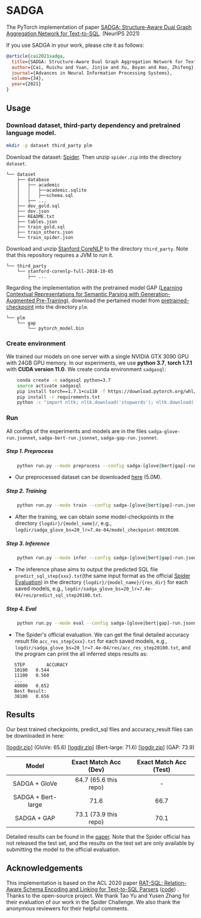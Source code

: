 # SADGA

The PyTorch implementation of paper [SADGA: Structure-Aware Dual Graph Aggregation Network for Text-to-SQL](https://arxiv.org/abs/2111.00653). (NeurIPS 2021)

If you use SADGA in your work, please cite it as follows:
``` bibtex
@article{cai2021sadga,
  title={SADGA: Structure-Aware Dual Graph Aggregation Network for Text-to-SQL},
  author={Cai, Ruichu and Yuan, Jinjie and Xu, Boyan and Hao, Zhifeng},
  journal={Advances in Neural Information Processing Systems},
  volume={34},
  year={2021}
}
```

## Usage

### Download dataset, third-party dependency and pretrained language model.

``` bash
mkdir -p dataset third_party plm
```

Download the dataset: [Spider](https://yale-lily.github.io/spider). Then unzip `spider.zip` into the directory `dataset`.

```
└── dataset
    ├── database
    │   ├── academic
    │   │   ├──academic.sqlite
    │   │   ├──schema.sql
    │   ├── ...
    ├── dev_gold.sql
    ├── dev.json
    ├── README.txt
    ├── tables.json
    ├── train_gold.sql
    ├── train_others.json
    └── train_spider.json
```

Download and unzip [Stanford CoreNLP](https://download.cs.stanford.edu/nlp/software/stanford-corenlp-full-2018-10-05.zip) to the directory `third_party`. Note that this repository requires a JVM to run it.

```
└── third_party
    └── stanford-corenlp-full-2018-10-05
        ├── ...
```

Regarding the implementation with the pretrained model GAP ([Learning Contextual Representations for Semantic Parsing with Generation-Augmented Pre-Training](https://arxiv.org/abs/2012.10309)), download the pertained model from [pretrained-checkpoint](https://gap-text2sql-public.s3.amazonaws.com/checkpoint-artifacts/pretrained-checkpoint) into the directory `plm`.

```
└── plm
    └── gap
        └── pytorch_model.bin
```


### Create environment

We trained our models on one server with a single NVIDIA GTX 3090 GPU with 24GB GPU memory. In our experiments, we use **python 3.7**,  **torch 1.7.1** with **CUDA version 11.0**. We create conda environment `sadgasql`:

```bash
    conda create -n sadgasql python=3.7
    source activate sadgasql
    pip install torch==1.7.1+cu110 -f https://download.pytorch.org/whl/torch_stable.html
    pip install -r requirements.txt
    python -c "import nltk; nltk.download('stopwords'); nltk.download('punkt')"
```

### Run

All configs of the experiments and models are in the files `sadga-glove-run.jsonnet`, `sadga-bert-run.jsonnet`, `sadga-gap-run.jsonnet`.

##### Step 1. Preprocess

```bash
    python run.py --mode preprocess --config sadga-[glove|bert|gap]-run.jsonnet
```

- Our preprocessed dataset can be downloaded [here](https://drive.google.com/file/d/1gW8Lw-gqNy2PApiv5FhIu8RssreJ2bfw/view?usp=sharing) (5.0M).

##### Step 2. Training

```bash
    python run.py --mode train --config sadga-[glove|bert|gap]-run.jsonnet
```

- After the training, we can obtain some model-checkpoints in the directory `{logdir}/{model_name}/`, e.g., `logdir/sadga_glove_bs=20_lr=7.4e-04/model_checkpoint-00020100`.

##### Step 3. Inference

```bash
    python run.py --mode infer --config sadga-[glove|bert|gap]-run.jsonnet
```

- The inference phase aims to output the predicted SQL file `predict_sql_step{xxx}.txt`(the same input format as the official [Spider Evaluation](https://github.com/taoyds/spider)) in the directory `{logdir}/{model_name}/{res_dir}` for each saved models, e.g., `logdir/sadga_glove_bs=20_lr=7.4e-04/res/predict_sql_step20100.txt`.

##### Step 4. Eval

```bash
    python run.py --mode eval --config sadga-[glove|bert|gap]-run.jsonnet
```

- The Spider's official evaluation. We can get the final detailed accuracy result file `acc_res_step{xxx}.txt` for each saved models,  e.g., `logdir/sadga_glove_bs=20_lr=7.4e-04/res/acc_res_step20100.txt`, and the program can print the all inferred steps results as:

 ```
    STEP		ACCURACY
    10100	0.544
    11100	0.560
    ...
    40000	0.652
    Best Result: 
    38100	0.656
 ```

## Results

Our best trained checkpoints, predict_sql files and accuracy_result files can be downloaded in here:

[[logdir.zip](https://drive.google.com/file/d/1Ip5_hsLb4gwoDbsAuStAQ7up5KtFLb9b/view?usp=sharing)] (GloVe: 65.6)
[[logdir.zip](https://drive.google.com/file/d/17lUvKq3BsPTJzUSSa2ihjrGe0t_fJVMy/view?usp=sharing)] (Bert-large: 71.6)
[[logdir.zip](https://drive.google.com/file/d/1yuDoWCzcUq4MCGRqHFIM9Aopf1qfdUNC/view?usp=sharing)] (GAP: 73.9)


|      Model       | Exact Match Acc (Dev) | Exact Match Acc (Test) |
| :--------------: | :------: | :------: |
| SADGA + GloVe |64.7 (65.6 this repo) |   -   |
| SADGA + Bert-large |    71.6   |   66.7   |
| SADGA + GAP |    73.1 (73.9 this repo)   |   70.1   |

Detailed results can be found in the [paper](https://arxiv.org/abs/2111.00653). Note that the Spider official has not released the test set, and the results on the test set are only available by submitting the model to the official evaluation.

## Acknowledgements

This implementation is based on the ACL 2020 paper [RAT-SQL: Relation-Aware Schema Encoding and Linking for Text-to-SQL Parsers](https://arxiv.org/abs/1911.04942) ([code](https://github.com/Microsoft/rat-sql)) . Thanks to the open-source project. We thank Tao Yu and Yusen Zhang for their evaluation of our work in the Spider Challenge. We also thank the anonymous reviewers for their helpful comments.

